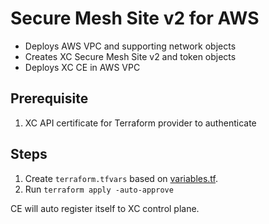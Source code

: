 # Secure Mesh Site v2 for AWS

- Deploys AWS VPC and supporting network objects
- Creates XC Secure Mesh Site v2 and token objects
- Deploys XC CE in AWS VPC

## Prerequisite

1. XC API certificate for Terraform provider to authenticate

## Steps

1. Create `terraform.tfvars` based on [variables.tf](./variables.tf).
1. Run `terraform apply -auto-approve`

CE will auto register itself to XC control plane.
